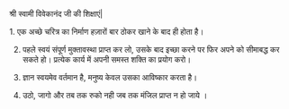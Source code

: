 श्री स्वामी विवेकानंद जी की शिक्षाएं|


﻿1. एक अच्छे चरित्र का निर्माण हज़ारों बार ठोकर खाने के बाद ही होता है।

2. पहले स्वयं संपूर्ण मुक्तावस्था प्राप्त कर लो, उसके बाद इच्छा करने पर फिर अपने को सीमाबद्ध कर सकते हो। प्रत्येक कार्य में अपनी समस्त शक्ति का प्रयोग करो।

3. ज्ञान स्वयमेव वर्तमान है, मनुष्य केवल उसका आविष्कार करता है।

4.  उठो, जागो और तब तक रुको नही जब तक मंजिल प्राप्त न हो जाये ।
